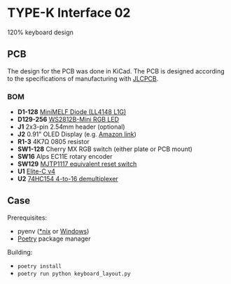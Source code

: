 # TYPE-K Interface 02

120% keyboard design

## PCB

The design for the PCB was done in KiCad. The PCB is designed according to the specifications of manufacturing with [JLCPCB](https://jlcpcb.com/).

### BOM

* **D1-128** [MiniMELF Diode (LL4148 L1G)](https://www.mouser.com/ProductDetail/Taiwan-Semiconductor/LL4148-L1G?qs=Mv7BduZupUgb22r9g5AxCQ%3D%3D)
* **D129-256** [WS2812B-Mini RGB LED](https://lcsc.com/product-detail/Light-Emitting-Diodes-LED_Worldsemi-WS2812B-Mini_C527089.html)
* **J1** 2x3-pin 2.54mm header (optional)
* **J2** 0.91" OLED Display (e.g. [Amazon link](https://www.amazon.com/MakerFocus-Display-SSD1306-3-3V-5V-Arduino/dp/B079BN2J8V))
* **R1-3** 4K7Ω 0805 resistor
* **SW1-128** Cherry MX RGB switch (either plate or PCB mount)
* **SW16** Alps EC11E rotary encoder
* **SW129** [MJTP1117 equivalent reset switch](https://keeb.io/collections/diy-parts/products/reset-pushbutton-switch)
* **U1** [Elite-C v4](https://keeb.io/products/elite-c-low-profile-version-usb-c-pro-micro-replacement-atmega32u4)
* **U2** [74HC154 4-to-16 demultiplexer](https://lcsc.com/product-detail/Signal-Switches-Encoders-Decoders-Multiplexers_Texas-Instruments-CD74HC154M96_C2832236.html)

## Case

Prerequisites:

* pyenv ([*nix](https://github.com/pyenv/pyenv) or [Windows](https://github.com/pyenv-win/pyenv-win))
* [Poetry](https://python-poetry.org/) package manager

Building:

* `poetry install`
* `poetry run python keyboard_layout.py`
